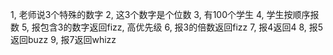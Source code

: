 1, 老师说3个特殊的数字
2, 这3个数字是个位数
3, 有100个学生
4, 学生按顺序报数
5, 报包含3的数字返回fizz, 高优先级
6, 报3的倍数返回fizz
7, 报4返回4
8, 报5返回buzz
9, 报7返回whizz